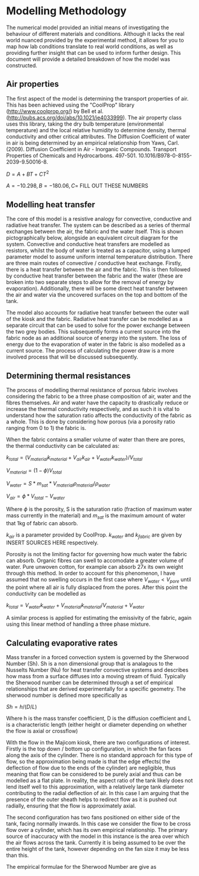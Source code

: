 # Modelling Methodology

The numerical model provided an initial means of investigating the behaviour of different materials and conditions. Although it lacks the real world nuanced provided by the experimental method, it allows for you to map how lab conditions translate to real world conditions, as well as providing further insight that can be used to inform further design. This document will provide a detailed breakdown of how the model was constructed.

## Air properties 

The first aspect of the model is determining the transport properties of air. This has been achieved using the "CoolProp" library (http://www.coolprop.org/) by Bell et al.  (http://pubs.acs.org/doi/abs/10.1021/ie4033999). The air property class uses this library, taking the dry bulb temperature (environmental temperature) and the local relative humidity to determine density, thermal conductivity and other critical attributes. The Diffusion Coefficient of water in air is being determined by an empirical relationship from Yaws, Carl. (2009). Diffusion Coefficient in Air - Inorganic Compounds. Transport Properties of Chemicals and Hydrocarbons. 497-501. 10.1016/B978-0-8155-2039-9.50016-8. 

$D = A + BT + CT^2$

$A = -10.298, B = -180.06, C =$ FILL OUT THESE NUMBERS


## Modelling heat transfer

The core of this model is a resistive analogy for convective, conductive and radiative heat transfer. The system can be described as a series of thermal exchanges between the air, the fabric and the water itself. This is shown pictographically below, alongside an equivalent circuit diagram for the system. Convective and conductive heat transfers are modelled as resistors, whilst the body of water is treated as a capacitor, using a lumped parameter model to assume uniform internal temperature distribution. There are three main routes of convective / conductive heat exchange. Firstly, there is a heat transfer between the air and the fabric. This is then followed by conductive heat transfer between the fabric and the water (these are broken into two separate steps to allow for the removal of energy by evaporation). Additionally, there will be some direct heat transfer between the air and water via the uncovered surfaces on the top and bottom of the tank. 

The model also accounts for radiative heat transfer between the outer wall of the kiosk and the fabric. Radiative heat transfer can be modelled as a separate circuit that can be used to solve for the power exchange between the two grey bodies. This subsequently forms a current source into the fabric node as an additional source of energy into the system. The loss of energy due to the evaporation of water in the fabric is also modelled as a current source. The process of calculating the power draw is a more involved process that will be discussed subsequently.


## Determining thermal resistances

The process of modelling thermal resistance of porous fabric involves considering the fabric to be a three phase composition of air, water and the fibres themselves. Air and water have the capacity to drastically reduce or increase the thermal conductivity respectively, and as such it is vital to understand how the saturation ratio affects the conductivity of the fabric as a whole. This is done by considering how porous (via a porosity ratio ranging from 0 to 1) the fabric is. 

When the fabric contains a smaller volume of water than there are pores, the thermal conductivity can be calculated as:

$k_{total} = (V_{material}k_{material} + V_{air}k_{air} + V_{water}k_{water})/V_{total}$

$V_{material} = (1-\phi)V_{total}$ 

$V_{water} = S*m_{sat}*V_{material}\rho_{material} / \rho_{water}$ 

$V_{air} = \phi *V_{total}-V_{water}$

Where $\phi$ is the porosity, S is the saturation ratio (fraction of maximum water mass currently in the material) and $m_{sat}$ is the maximum amount of water that 1kg of fabric can absorb.

$k_{air}$ is a parameter provided by CoolProp. $k_{water}$ and $k_{fabric}$ are given by INSERT SOURCES HERE respectively. 

Porosity is not the limiting factor for governing how much water the fabric can absorb. Organic fibres can swell to accomodate a greater volume of water. Pure unwoven cotton, for example can absorb 27x its own weight through this method. In order to account for this phenomenon, I have assumed that no swelling occurs in the first case where $V_{water} < V_{pore}$ until the point where all air is fully displaced from the pores. After this point the conductivity can be modelled as 

$k_{total} = V_{water}k_{water} + V_{material}k_{material} / V_{material} + V_{water}$

A similar process is applied for estimating the emissivity of the fabric, again using this linear method of handling a three phase mixture. 

## Calculating evaporative rates

Mass transfer in a forced convection system is governed by the Sherwood Number (Sh). Sh is a non dimensional group that is analagous to the Nusselts Number (Nu) for heat transfer convective systems and describes how mass from a surface diffuses into a moving stream of fluid. Typically the Sherwood number can be determined through a set of empirical relationships that are derived experimentally for a specific geometry. The sherwood number is defined more specifically as 

$Sh = h/(D/L)$

Where h is the mass transfer coefficient, D is the diffusion coefficient and L is a characteristic length (either height or diameter depending on whether the flow is axial or crossflow)

With the flow in the Majicom kiosk, there are two configurations of interest. Firstly is the top down / bottom up configuration, in which the fan faces along the axis of the cylinder. There is no standard approach for this type of flow, so the approximation being made is that the edge effects( the deflection of flow due to the ends of the cylinder) are negligible, thus meaning that flow can be considered to be purely axial and thus can be modelled as a flat plate. In reality, the aspect ratio of the tank likely does not lend itself well to this approximation, with a relatively large tank diameter contributing to the radial deflection of air. In this case I am arguing that the presence of the outer sheath helps to redirect flow as it is pushed out radially, ensuring that the flow is approximately axial.

The second configuration has two fans positioned on either side of the tank, facing normally inwards. In this case we consider the flow to be cross flow over a cylinder, which has its own empirical relationship. The primary source of inaccuracy with the model in this instance is the area over which the air flows across the tank. Currently it is being assumed to be over the entire height of the tank, however depending on the fan size it may be less than this.

The empirical formulae for the Sherwood Number are give as 



